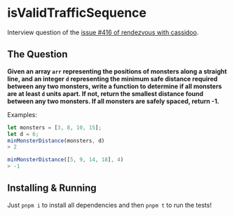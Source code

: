 # isValidTrafficSequence

Interview question of the [issue #416 of rendezvous with cassidoo](https://buttondown.com/cassidoo/archive/you-pray-for-rain-you-gotta-deal-with-the-mud-too/).

## The Question

**Given an array `arr` representing the positions of monsters along a straight line, and an integer `d` representing the minimum safe distance required between any two monsters, write a function to determine if all monsters are at least `d` units apart. If not, return the smallest distance found between any two monsters. If all monsters are safely spaced, return -1.**

Examples:

```js
let monsters = [3, 8, 10, 15];
let d = 6;
minMonsterDistance(monsters, d)
> 2

minMonsterDistance([5, 9, 14, 18], 4)
> -1
```

## Installing & Running

Just `pnpm i` to install all dependencies and then `pnpm t` to run the tests!
